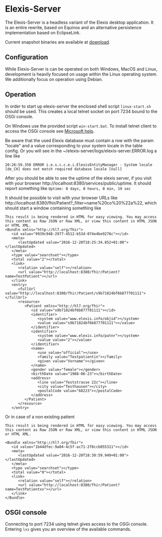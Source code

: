 
# Elexis-Server

The Elexis-Server is a headless variant of the Elexis desktop application. It is an entire rewrite, based on Equinox and an alternative persistence implementation based on EclipseLink.

Current snapshot binaries are available at [download](http://download.elexis.info/elexis-server/master/products/).

## Configuration

While Elexis-Server is can be operated on both Windows, MacOS and Linux, development is heavily focused on usage within the Linux operating system. We additionally focus on operation using Debian.

## Operation

In order to start up elexis-server the enclosed shell script `linux-start.sh` should be used. This creates a local telnet socket on port 7234 bound to the OSGi console.

On Windows use the provided script `win-start.bat`. To install telnet client to access the OSGi console see [Microsoft help](https://technet.microsoft.com/en-us/library/cc771275.aspx).

Be aware that the used Elexis database must contain a row with the param "locale" and a value corresponding to your system locale in the table config. Or you will see in the ~/elexis-server/logs/elexis-server.ERROR.log
a line like

`20:26:59.350 ERROR i.e.s.c.c.e.i.ElexisEntityManager - System locale [de_CH] does not match required database locale [null]`

After you should be able to see the uptime of the elexis server, if you visit with your browser http://localhost:8380/services/public/uptime. It should report something like `Uptime: 0 days, 0 hours, 0 min, 19 sec`

It should be possible to visit with your browser URLs like http://localhost:8380/fhir/Patient?_filter=name%20co%20%22a%22, which should start a window containing something like

```
This result is being rendered in HTML for easy viewing. You may access this content as Raw JSON or Raw XML, or view this content in HTML JSON or HTML XML.
<Bundle xmlns="http://hl7.org/fhir">
   <id value="9939c948-2977-4512-b53d-074e4be9276c"></id>
   <meta>
      <lastUpdated value="2016-12-20T18:25:34.852+01:00"></lastUpdated>
   </meta>
   <type value="searchset"></type>
   <total value="2"></total>
   <link>
      <relation value="self"></relation>
      <url value="http://localhost:8380/fhir/Patient?name=TestPatient"></url>
   </link>
   <entry>
      <fullUrl value="http://localhost:8380/fhir/Patient/s9b71824bf6b877701111"></fullUrl>
      <resource>
         <Patient xmlns="http://hl7.org/fhir">
            <id value="s9b71824bf6b877701111"></id>
            <identifier>
               <system value="www.elexis.info/objid"></system>
               <value value="s9b71824bf6b877701111"></value>
            </identifier>
            <identifier>
               <system value="www.elexis.info/patnr"></system>
               <value value="2"></value>
            </identifier>
            <name>
               <use value="official"></use>
               <family value="Testpatientin"></family>
               <given value="Vorname"></given>
            </name>
            <gender value="female"></gender>
            <birthDate value="1988-06-23"></birthDate>
            <address>
               <line value="Teststrasse 22c"></line>
               <city value="Testhausen"></city>
               <postalCode value="68223"></postalCode>
            </address>
         </Patient>
      </resource>
   </entry>
```

Or in case of a non existing patient
```
This result is being rendered in HTML for easy viewing. You may access this content as Raw JSON or Raw XML, or view this content in HTML JSON or HTML XML.

<Bundle xmlns="http://hl7.org/fhir">
   <id value="1b44dfec-9a04-4c5f-ac71-2f8ccb055311"></id>
   <meta>
      <lastUpdated value="2016-12-20T18:30:59.949+01:00"></lastUpdated>
   </meta>
   <type value="searchset"></type>
   <total value="0"></total>
   <link>
      <relation value="self"></relation>
      <url value="http://localhost:8380/fhir/Patient?name=TestPatientxx"></url>
   </link>
</Bundle>
```

## OSGI console

Connecting to port 7234 using telnet gives access to the OSGi console. Entering `lxs` gives you an overview of the available commands.


